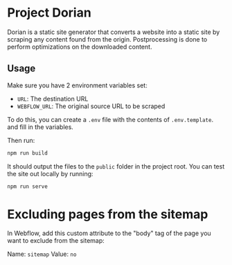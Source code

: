 # Project Dorian

Dorian is a static site generator that converts a website into a static site by scraping any content found from the origin. Postprocessing is done to perform optimizations on the downloaded content.

## Usage

Make sure you have 2 environment variables set:

- `URL`: The destination URL
- `WEBFLOW_URL`: The original source URL to be scraped

To do this, you can create a `.env` file with the contents of `.env.template`. and fill in the variables.

Then run:

```bash
npm run build
```

It should output the files to the `public` folder in the project root. You can test the site out locally by running:

```bash
npm run serve
```

# Excluding pages from the sitemap

In Webflow, add this custom attribute to the "body" tag of the page you want to exclude from the sitemap:

Name: `sitemap`
Value: `no`